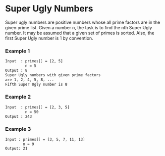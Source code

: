 # Super Ugly Numbers

Super ugly numbers are positive numbers whose all prime factors are in the given prime list. Given a number n, the task is to find the nth Super Ugly number.
It may be assumed that a given set of primes is sorted. Also, the first Super Ugly number is 1 by convention.

### Example 1
```sh
Input  : primes[] = [2, 5]
         n = 5
Output : 8
Super Ugly numbers with given prime factors 
are 1, 2, 4, 5, 8, ...
Fifth Super Ugly number is 8
```

### Example 2
```sh
Input  : primes[] = [2, 3, 5]
         n = 50
Output : 243
```

### Example 3
```sh
Input : primes[] = [3, 5, 7, 11, 13]
        n = 9
Output: 21
```
